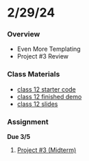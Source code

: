 # 2/29/24
### Overview  
* Even More Templating
* Project #3 Review
### Class Materials
* [class 12 starter code](../starter-code/class12-starter)
* [class 12 finished demo](../demos/class12-demo)
* [class 12 slides](https://docs.google.com/presentation/d/1bJb_iPIzjR4XZWMG_jWMrcEjjyI3nXX3x6ANo4L0YjI/edit?usp=sharing)
### Assignment

**Due 3/5**
1. [Project #3 (Midterm)](https://github.com/samheckle/networked-media-sp-24/blob/main/assignments/projects.md#project-3-midterm)